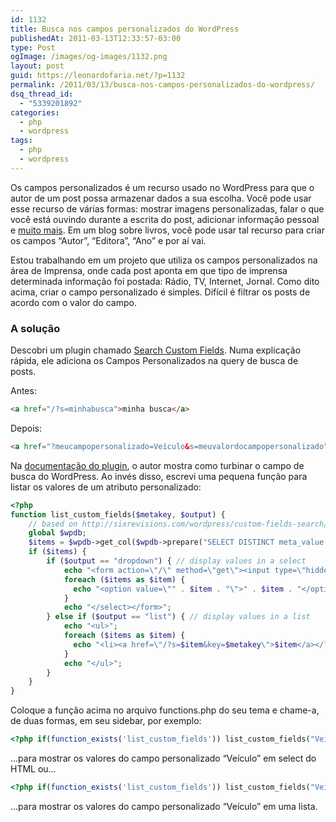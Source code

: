 ```yaml
---
id: 1132
title: Busca nos campos personalizados do WordPress
publishedAt: 2011-03-13T12:33:57-03:00
type: Post
ogImage: /images/og-images/1132.png
layout: post
guid: https://leonardofaria.net/?p=1132
permalink: /2011/03/13/busca-nos-campos-personalizados-do-wordpress/
dsq_thread_id:
  - "5339201892"
categories:
  - php
  - wordpress
tags:
  - php
  - wordpress
---
```

Os campos personalizados é um recurso usado no WordPress para que o autor de um post possa armazenar dados a sua escolha. Você pode usar esse recurso de várias formas: mostrar imagens personalizadas, falar o que você está ouvindo durante a escrita do post, adicionar informação pessoal e [muito mais](http://performancing.com/jazz_up_your_site__28_ways_to_use_wordpress_custom_fields/). Em um blog sobre livros, você pode usar tal recurso para criar os campos &#8220;Autor&#8221;, &#8220;Editora&#8221;, &#8220;Ano&#8221; e por aí vai.

Estou trabalhando em um projeto que utiliza os campos personalizados na área de Imprensa, onde cada post aponta em que tipo de imprensa determinada informação foi postada: Rádio, TV, Internet, Jornal. Como dito acima, criar o campo personalizado é simples. Difícil é filtrar os posts de acordo com o valor do campo.

### A solução

Descobri um plugin chamado [Search Custom Fields](http://guff.szub.net/2006/04/21/search-custom-fields/). Numa explicação rápida, ele adiciona os Campos Personalizados na query de busca de posts.

Antes:

```html
<a href="/?s=minhabusca">minha busca</a>
```

Depois:

```html
<a href="?meucampopersonalizado=Veículo&s=meuvalordocampopersonalizado">minha busca pelo campo personalizado</a>
```

Na [documentação do plugin](http://guff.szub.net/2006/04/21/search-custom-fields/), o autor mostra como turbinar o campo de busca do WordPress. Ao invés disso, escrevi uma pequena função para listar os valores de um atributo personalizado:

```php
<?php
function list_custom_fields($metakey, $output) {
	// based on http://sixrevisions.com/wordpress/custom-fields-search/
	global $wpdb;
	$items = $wpdb->get_col($wpdb->prepare("SELECT DISTINCT meta_value FROM $wpdb->postmeta WHERE meta_key = %s ORDER BY meta_value ASC", $metakey) );
	if ($items) {
		if ($output == "dropdown") { // display values in a select
			echo "<form action=\"/\" method=\"get\"><input type=\"hidden\" name=\"key\" value=\"$metakey\" /><select name=\"s\" onchange=\"this.form.submit();\"><option></option>";
			foreach ($items as $item) {
			  echo "<option value=\"" . $item . "\">" . $item . "</option>";
			}
			echo "</select></form>";
		} else if ($output == "list") { // display values in a list
			echo "<ul>";
			foreach ($items as $item) {
			  echo "<li><a href=\"/?s=$item&key=$metakey\">$item</a></li>";
			}
			echo "</ul>";
		}
	}
}
```

Coloque a função acima no arquivo functions.php do seu tema e chame-a, de duas formas, em seu sidebar, por exemplo:

```php
<?php if(function_exists('list_custom_fields')) list_custom_fields("Veículo", "dropdown"); ?>
```

&#8230;para mostrar os valores do campo personalizado &#8220;Veículo&#8221; em select do HTML ou&#8230;

```php
<?php if(function_exists('list_custom_fields')) list_custom_fields("Veículo", "list"); ?>
```

&#8230;para mostrar os valores do campo personalizado &#8220;Veículo&#8221; em uma lista.
